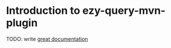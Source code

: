 # Introduction to ezy-query-mvn-plugin

TODO: write [great documentation](http://jacobian.org/writing/what-to-write/)
